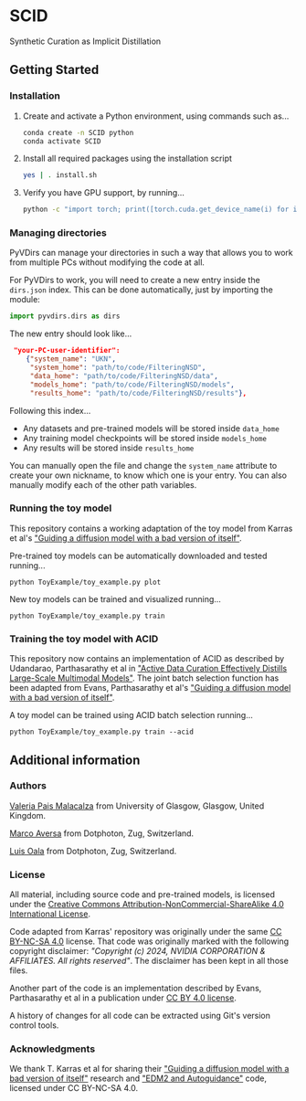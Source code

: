 # SCID
Synthetic Curation as Implicit Distillation

## Getting Started

### Installation

1. Create and activate a Python environment, using commands such as...

    ```bash
    conda create -n SCID python
    conda activate SCID
    ```

2. Install all required packages using the installation script
    
    ```bash
    yes | . install.sh
    ```

3. Verify you have GPU support, by running...

    ```bash
    python -c "import torch; print([torch.cuda.get_device_name(i) for i in range(torch.cuda.device_count())])"
    ```

### Managing directories

PyVDirs can manage your directories in such a way that allows you to work from multiple PCs without modifying the code at all.

For PyVDirs to work, you will need to create a new entry inside the `dirs.json` index. This can be done automatically, just by importing the module:

```python
import pyvdirs.dirs as dirs
```

The new entry should look like...

```json
 "your-PC-user-identifier": 
    {"system_name": "UKN", 
     "system_home": "path/to/code/FilteringNSD", 
     "data_home": "path/to/code/FilteringNSD/data", 
     "models_home": "path/to/code/FilteringNSD/models", 
     "results_home": "path/to/code/FilteringNSD/results"}, 
```

Following this index...
- Any datasets and pre-trained models will be stored inside `data_home`
- Any training model checkpoints will be stored inside `models_home`
- Any results will be stored inside `results_home`

You can manually open the file and change the `system_name` attribute to create your own nickname, to know which one is your entry. You can also manually modify each of the other path variables.

### Running the toy model

This repository contains a working adaptation of the toy model from Karras et al's ["Guiding a diffusion model with a bad version of itself"](https://arxiv.org/abs/2406.02507).

Pre-trained toy models can be automatically downloaded and tested running...

```
python ToyExample/toy_example.py plot
```

New toy models can be trained and visualized running...

```
python ToyExample/toy_example.py train
```

### Training the toy model with ACID

This repository now contains an implementation of ACID as described by Udandarao, Parthasarathy et al in ["Active Data Curation Effectively Distills Large-Scale Multimodal Models"](https://arxiv.org/pdf/2411.18674). The joint batch selection function has been adapted from Evans, Parthasarathy et al's ["Guiding a diffusion model with a bad version of itself"](https://arxiv.org/abs/2406.17711).

A toy model can be trained using ACID batch selection running...

```
python ToyExample/toy_example.py train --acid
```

## Additional information

### Authors

[Valeria Pais Malacalza](v.pais-malacalza.1@research.gla.ac.uk) from University of Glasgow, Glasgow, United Kingdom.

[Marco Aversa](marco.aversa@dotphoton.com) from Dotphoton, Zug, Switzerland.

[Luis Oala](luis.oala@dotphoton.com) from Dotphoton, Zug, Switzerland.

### License

All material, including source code and pre-trained models, is licensed under the [Creative Commons Attribution-NonCommercial-ShareAlike 4.0 International License](http://creativecommons.org/licenses/by-nc-sa/4.0/).

Code adapted from Karras' repository was originally under the same [CC BY-NC-SA 4.0](http://creativecommons.org/licenses/by-nc-sa/4.0/) license. That code was originally marked with the following copyright disclaimer: _"Copyright (c) 2024, NVIDIA CORPORATION & AFFILIATES. All rights reserved"_. The disclaimer has been kept in all those files.

Another part of the code is an implementation described by Evans, Parthasarathy et al in a publication under [CC BY 4.0 license](https://creativecommons.org/licenses/by/4.0/).

A history of changes for all code can be extracted using Git's version control tools.

### Acknowledgments

We thank T. Karras et al for sharing their ["Guiding a diffusion model with a bad version of itself"](https://arxiv.org/abs/2406.02507) research and ["EDM2 and Autoguidance"](https://github.com/NVlabs/edm2) code, licensed under CC BY-NC-SA 4.0.